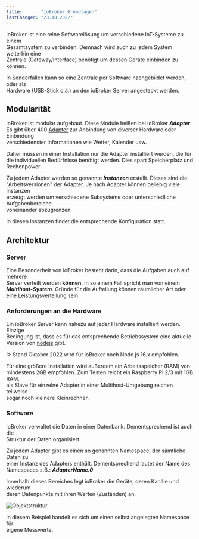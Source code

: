 ```yaml
---
title:       "ioBroker Grundlagen"
lastChanged: "23.10.2022"
---
```



ioBroker ist eine reine Softwarelösung um verschiedene IoT-Systeme zu einem  
Gesamtsystem zu verbinden. Demnach wird auch zu jedem System weiterhin eine  
Zentrale (Gateway/Interface) benötigt um dessen Geräte einbinden zu können.

In Sonderfällen kann so eine Zentrale per Software nachgebildet werden, oder als  
Hardware (USB-Stick o.ä.) an den ioBroker Server angesteckt werden.

## Modularität
ioBroker ist modular aufgebaut. Diese Module heißen bei ioBroker ***Adapter***.  
Es gibt über 400 [Adapter](http://download.iobroker.net/list.html) zur Anbindung von diverser Hardware oder Einbindung  
verschiedenster Informationen wie Wetter, Kalender usw.

Daher müssen in einer Installation nur die Adapter installiert werden, die für  
die individuellen Bedürfnisse benötigt werden. Dies spart Speicherplatz und  
Rechenpower.

Zu jedem Adapter werden so genannte ***Instanzen*** erstellt. Dieses sind die  
"Arbeitsversionen" der Adapter. Je nach Adapter können beliebig viele Instanzen  
erzeugt werden um verschiedene Subsysteme oder unterschiedliche Aufgabenbereiche  
voneinander abzugrenzen.

In diesen Instanzen findet die entsprechende Konfiguration statt.

## Architektur
### Server
Eine Besonderheit von ioBroker besteht darin, dass die Aufgaben auch auf mehrere  
Server verteilt werden **können**.  In so einem Fall spricht man von einem  
***Multihost-System***. Gründe für die Aufteilung können räumlicher Art oder  
eine Leistungsverteilung sein.

### Anforderungen an die Hardware
Ein ioBroker Server kann nahezu auf jeder Hardware installiert werden. Einzige  
Bedingung ist, dass es für das entsprechende Betriebssystem eine aktuelle  
Version von [nodejs](https://nodejs.org/en/download/) gibt.

!> Stand Oktober 2022 wird für ioBroker noch Node.js 16.x empfohlen.

Für eine größere Installation wird außerdem ein Arbeitsspeicher (RAM) von  
mindestens 2GB empfohlen. Zum Testen reicht ein Raspberry Pi 2/3 mit 1GB RAM,  
als Slave für einzelne Adapter in einer Multihost-Umgebung reichen teilweise  
sogar noch kleinere Kleinrechner.

### Software
ioBroker verwaltet die Daten in einer Datenbank. Dementsprechend ist auch die  
Struktur der Daten organisiert.

Zu jedem Adapter gibt es einen so genannten Namespace, der sämtliche Daten zu  
einer Instanz des Adapters enthält. Dementsprechend lautet der Name des  
Namespaces z.B.: ***AdapterName.0***

Innerhalb dieses Bereiches legt ioBroker die Geräte, deren Kanäle und wiederum  
deren Datenpunkte mit ihren Werten (Zuständen) an.

![Objektstruktur](../admin/media/ADMIN_Objekte_status_tree.png)

in diesem Beispiel handelt es sich um einen selbst angelegten Namespace für  
eigene Messwerte.

[Adapter]: http://download.iobroker.net/list.html
[nodejs]: https://nodejs.org
